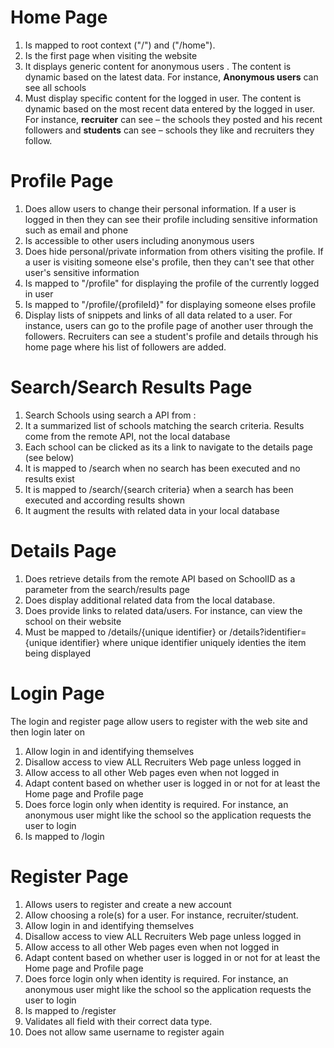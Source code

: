 # Home Page

1. Is mapped to root context (&quot;/&quot;) and (&quot;/home&quot;).
2. Is the first page when visiting the website
3. It displays generic content for anonymous users . The content is dynamic based on the latest data. For instance, **Anonymous users** can see all schools
4. Must display specific content for the logged in user. The content is dynamic based on the most recent data entered by the logged in user. For instance, **recruiter** can see – the schools they  posted and his recent followers and **students** can see – schools they like and recruiters they follow.

# Profile Page

1. Does allow users to change their personal information. If a user is logged in then they can see their profile including sensitive information such as email and phone
2. Is accessible to other users including anonymous users
3. Does hide personal/private information from others visiting the profile. If a user is visiting someone else&#39;s profile, then they can&#39;t see that other user&#39;s sensitive information
4. Is mapped to &quot;/profile&quot; for displaying the profile of the currently logged in user
5. Is mapped to &quot;/profile/{profileId}&quot; for displaying someone elses profile
6. Display lists of snippets and links of all data related to a user. For instance, users can go to the profile page of another user through the followers. Recruiters can see a student&#39;s profile and details through his home page where his list of followers are added.

# Search/Search Results Page

1. Search Schools using search a API from :
2. It a summarized list of schools matching the search criteria. Results come from the remote API, not the local database
3. Each school can be clicked as its a link to navigate to the details page (see below)
4. It is mapped to /search when no search has been executed and no results exist
5. It is mapped to /search/{search criteria} when a search has been executed and according results shown
6. It augment the results with related data in your local database

# Details Page

1. Does retrieve details from the remote API based on SchoolID as a parameter from the search/results page
2. Does display additional related data from the local database.
3.  Does provide links to related data/users. For instance, can view the school on their website
4. Must be mapped to /details/{unique identifier} or /details?identifier={unique identifier} where unique identifier uniquely identies the item being displayed

#  Login Page

The login and register page allow users to register with the web site and then login later on

1. Allow login in and identifying themselves
2. Disallow access to view ALL Recruiters Web page unless logged in
3. Allow access to all other Web pages even when not logged in
4. Adapt content based on whether user is logged in or not for at least the Home page and Profile page
5. Does force login only when identity is required. For instance, an anonymous user might like the school so the application requests the user to login
6. Is mapped to /login

# Register Page

1. Allows users to register and create a new account
2. Allow choosing a role(s) for a user. For instance, recruiter/student.
3. Allow login in and identifying themselves
4. Disallow access to view ALL Recruiters Web page unless logged in
5. Allow access to all other Web pages even when not logged in
6. Adapt content based on whether user is logged in or not for at least the Home page and Profile page
7. Does force login only when identity is required. For instance, an anonymous user might like the school so the application requests the user to login
8. Is mapped to /register
9. Validates all field with their correct data type.
10.  Does not allow same username to register again
